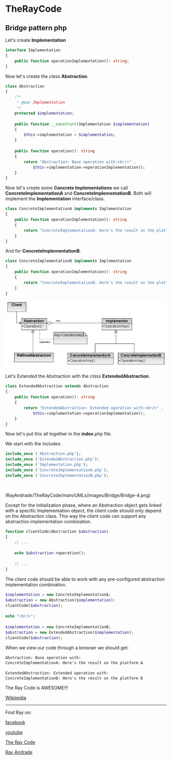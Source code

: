 # TheRayCode
## Bridge pattern php

Let's create **Implementation**
```php
interface Implementation
{
    public function operationImplementation(): string;
}
```
Now let's create the *class* **Abstraction**.

```php
class Abstraction
{
    /**
     * @var Implementation
     */
    protected $implementation;

    public function __construct(Implementation $implementation)
    {
        $this->implementation = $implementation;
    }

    public function operation(): string
    {
        return "Abstraction: Base operation with:<br/>" .
            $this->implementation->operationImplementation();
    }
}
```
Now let's create some **Concrete Implementations** we call **ConcreteImplementationA** and **ConcreteImplementationB**.
Both will implement the **Implementation** interface/class.
```php
class ConcreteImplementationA implements Implementation
{
    public function operationImplementation(): string
    {
        return "ConcreteImplementationA: Here's the result on the platform A.<br/>";
    }
}
```

And for **ConcreteImplementationB**.
```php
class ConcreteImplementationB implements Implementation
{
    public function operationImplementation(): string
    {
        return "ConcreteImplementationB: Here's the result on the platform B.<br/>";
    }
}
```
![Factory](https://raw.githubusercontent.com/RayAndrade/TheRayCode/main/UMLs/images/Bridge/Bridge-1.png)


Let's Extended the Abstraction with the *class* **ExtendedAbstraction**.
```php
class ExtendedAbstraction extends Abstraction
{
    public function operation(): string
    {
        return "ExtendedAbstraction: Extended operation with:<br/>" .
            $this->implementation->operationImplementation();
    }
}
```

Now let's put this all together in the **index**.php file.

We start with the includes:
```php
include_once ('Abstraction.php');
include_once ('ExtendedAbstraction.php');
include_once ('Implementation.php');
include_once ('ConcreteImplementationA.php');
include_once ('ConcreteImplementationB.php');
```
<br/>


!RayAndrade/TheRayCode/main/UMLs/images/Bridge/Bridge-4.png)

Except for the initialization phase, where an Abstraction object gets linked with a specific Implementation object, the client code should only depend on the Abstraction class. 
This way the client code can support any abstraction implementation combination.
```php
function clientCode(Abstraction $abstraction)
{
    // ...

    echo $abstraction->operation();

    // ...
}
```

The client code should be able to work with any pre-configured abstraction implementation combination.
```php
$implementation = new ConcreteImplementationA;
$abstraction = new Abstraction($implementation);
clientCode($abstraction);

echo "<br/>";

$implementation = new ConcreteImplementationB;
$abstraction = new ExtendedAbstraction($implementation);
clientCode($abstraction);
```

When we view our code through a browser we should get:
```run
Abstraction: Base operation with:
ConcreteImplementationA: Here's the result on the platform A.

ExtendedAbstraction: Extended operation with:
ConcreteImplementationB: Here's the result on the platform B
```
The Ray Code is AWESOME!!!

[Wikipedia](https://en.wikipedia.org/wiki/Bridge_pattern)

----------------------------------------------------------------------------------------------------

Find Ray on:

[facebook](https://www.facebook.com/TheRayCode/)

[youtube](https://www.youtube.com/user/AndradeRay/)

[The Ray Code](https://www.RayAndrade.com)

[Ray Andrade](https://www.RayAndrade.org)
